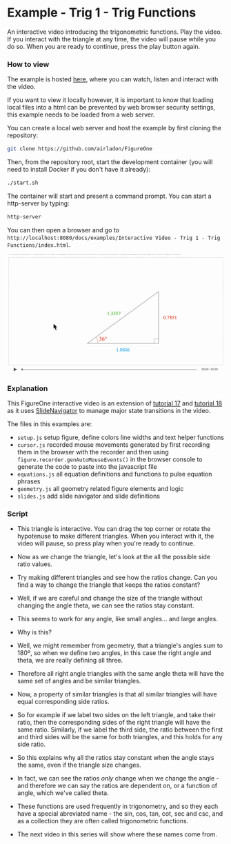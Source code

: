 # Example - Trig 1 - Trig Functions

An interactive video introducing the trigonometric functions. Play the video. If you interact with the triangle at any time, the video will pause while you do so. When you are ready to continue, press the play button again.

### How to view

The example is hosted [here](https://airladon.github.io/FigureOne/examples/Interactive%20Video%20-%20Trig%201%20-%20Trig%20Functions/index.html), where you can watch, listen and interact with the video.

If you want to view it locally however, it is important to know that loading local files into a html can be prevented by web browser security settings, this example needs to be loaded from a web server.

You can create a local web server and host the example by first cloning the repository:

```bash
git clone https://github.com/airladon/FigureOne
```

Then, from the repository root, start the development container (you will need to install Docker if you don't have it already):
```bash
./start.sh
```

The container will start and present a command prompt. You can start a http-server by typing:
```bash
http-server
```

You can then open a browser and go to `http://localhost:8080/docs/examples/Interactive Video - Trig 1 - Trig Functions/index.html`.


![](example.gif)


### Explanation

This FigureOne interactive video is an extension of [tutorial 17](../../tutorials/15%20-%20Recording%20Slides) and [tutorial 18](../../tutorials/15%20-%20Recording%20Slides) as it uses [SlideNavigator](https://airladon.github.io/FigureOne/api/#slidenavigator) to manage major state transitions in the video.

The files in this examples are:
* `setup.js` setup figure, define colors line widths and text helper functions
* `cursor.js` recorded mouse movements generated by first recording them in the browser with the recorder and then using `figure.recorder.genAutoMouseEvents()` in the browser console to generate the code to paste into the javascript file
* `equations.js` all equation definitions and functions to pulse equation phrases
* `geometry.js` all geometry related figure elements and logic
* `slides.js` add slide navigator and slide definitions


### Script
* This triangle is interactive. You can drag the top corner or rotate the hypotenuse to make different triangles. When you interact with it, the video will pause, so press play when you're ready to continue.


* Now as we change the triangle, let's look at the all the possible side ratio values.

* Try making different triangles and see how the ratios change. Can you find a way to change the triangle that keeps the ratios constant?

* Well, if we are careful and change the size of the triangle without changing the angle theta, we can see the ratios stay constant.
* This seems to work for any angle, like small angles... and large angles.

* Why is this?


* Well, we might remember from geometry, that a triangle's angles sum to 180º, so when we define two angles, in this case the right angle and theta, we are really defining all three.

* Therefore all right angle triangles with the same angle theta will have the same set of angles and be similar triangles.

* Now, a property of similar triangles is that all similar triangles will have equal corresponding side ratios.

* So for example if we label two sides on the left triangle, and take their ratio, then the corresponding sides of the right triangle will have the same ratio. Similarly, if we label the third side, the ratio between the first and third sides will be the same for both triangles, and this holds for any side ratio.

* So this explains why all the ratios stay constant when the angle stays the same, even if the triangle size changes.

* In fact, we can see the ratios *only* change when we change the angle - and therefore we can say the ratios are dependent on, or a function of angle, which we've called theta.

* These functions are used frequently in trigonometry, and so they each have a special abreviated name - the sin, cos, tan, cot, sec and csc, and as a collection they are often called trigonometric functions.

* The next video in this series will show where these names come from.
